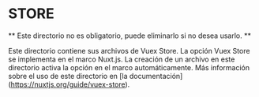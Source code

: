 # STORE
** Este directorio no es obligatorio, puede eliminarlo si no desea usarlo. **

Este directorio contiene sus archivos de Vuex Store.
La opción Vuex Store se implementa en el marco Nuxt.js.
La creación de un archivo en este directorio activa la opción en el marco automáticamente.
Más información sobre el uso de este directorio en [la documentación] (https://nuxtjs.org/guide/vuex-store).
